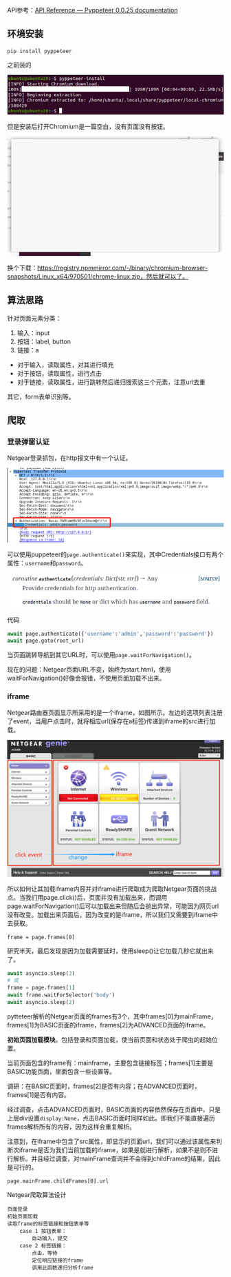 API参考：[API Reference — Pyppeteer 0.0.25 documentation](https://pyppeteer.github.io/pyppeteer/reference.html)
## 环境安装

```
pip install pyppeteer
```


之前装的

![](images/Pasted%20image%2020231114162830.png)

但是安装后打开Chromium是一篇空白，没有页面没有按钮。

![](images/Pasted%20image%2020231114163206.png)

换个下载：https://registry.npmmirror.com/-/binary/chromium-browser-snapshots/Linux_x64/970501/chrome-linux.zip，然后就可以了。

## 算法思路
针对页面元素分类：
1. 输入：input
2. 按钮：label, button
3. 链接：a

- 对于输入，读取属性，对其进行填充
- 对于按钮，读取属性，进行点击
- 对于链接，读取属性，进行跳转然后递归搜索这三个元素，注意url去重

其它，form表单识别等。


## 爬取
### 登录弹窗认证
Netgear登录抓包，在http报文中有一个认证。

![](images/Pasted%20image%2020231114203200.png)

可以使用puppeteer的`page.authenticate()`来实现，其中Credentials接口有两个属性：`username`和`password`。

![](images/Pasted%20image%2020231115090002.png)

代码
```python
await page.authenticate({'username':'admin','password':'password'})
await page.goto(root_url)
```

当页面跳转导航到其它URL时，可以使用`page.waitForNavigation()`。

现在的问题：Netgear页面URL不变，始终为start.html，使用waitForNavigation()好像会报错，不使用页面加载不出来。

### iframe
Netgear路由器页面显示所采用的是一个iframe，如图所示。左边的选项列表注册了event，当用户点击时，就将相应url(保存在a标签)传递到iframe的src进行加载。

![](images/Pasted%20image%2020231116084940.png)

所以如何让其加载iframe内容并对iframe进行爬取成为爬取Netgear页面的挑战点。当我们用page.click()后，页面并没有加载出来，而调用page.waitForNavigation()后可以加载出来但随后会抛出异常，可能因为网页url没有改变。加载出来页面后，因为改变的是iframe，所以我们又需要到iframe中去获取。

```
frame = page.frames[0]
```

研究半天，最后发现是因为加载需要延时，使用sleep()让它加载几秒它就出来了。
```python
await asyncio.sleep(3)
# 或
frame = page.frames[1]
await frame.waitForSelector('body')
await asyncio.sleep(2)
```

pytteteer解析的Netgear页面的frames有3个，其中frames\[0]为mainFrame，frames\[1]为BASIC页面的iframe，frames\[2]为ADVANCED页面的iframe。

**初始页面加载模块**。包括登录和页面加载，使当前页面和状态处于爬虫的起始位置。

当前页面包含的frame有：mainframe，主要包含链接标签；frames\[1]主要是BASIC功能页面，里面包含一些设置等。

调研：在BASIC页面时，frames\[2]是否有内容；在ADVANCED页面时，frames\[1]是否有内容。

经过调查，点击ADVANCED页面时，BASIC页面的内容依然保存在页面中，只是上层div设置`display:None`，点击BASIC页面时同样如此。即我们不能直接遍历frames解析所有的内容，因为这样会重复解析。

注意到，在iframe中包含了src属性，即显示的页面url，我们可以通过该属性来判断次iframe是否为我们当前加载的iframe，如果是就进行解析，如果不是则不进行解析。并且经过调查，对mainFrame查询并不会得到childFrame的结果，因此是可行的。

```
page.mainFrame.childFrames[0].url
```

Netgear爬取算法设计
```
页面登录
初始页面加载
读取frame的标签链接和按钮表单等
	case 1 按钮表单：
		自动输入，提交
	case 2 标签链接：
		点击，等待
		定位响应链接的frame
		调用此函数递归分析frame
```
